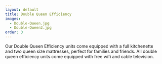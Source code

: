 ```yaml
---
layout: default
title: Double Queen Efficiency
images:
  - Double-Queen.jpg
  - Double-Queen2.jpg
order: 3
---
```


Our Double Queen Efficiency units come equipped with a full kitchenette and two queen size mattresses, perfect for families and friends. All double queen efficiency units come equipped with free wifi and cable television.
